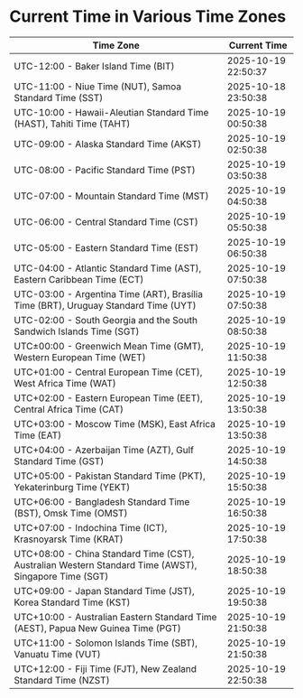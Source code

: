 # Current Time in Various Time Zones

| Time Zone | Current Time |
|-----------|--------------|
| UTC-12:00 - Baker Island Time (BIT) | 2025-10-19 22:50:37 |
| UTC-11:00 - Niue Time (NUT), Samoa Standard Time (SST) | 2025-10-18 23:50:38 |
| UTC-10:00 - Hawaii-Aleutian Standard Time (HAST), Tahiti Time (TAHT) | 2025-10-19 00:50:38 |
| UTC-09:00 - Alaska Standard Time (AKST) | 2025-10-19 02:50:38 |
| UTC-08:00 - Pacific Standard Time (PST) | 2025-10-19 03:50:38 |
| UTC-07:00 - Mountain Standard Time (MST) | 2025-10-19 04:50:38 |
| UTC-06:00 - Central Standard Time (CST) | 2025-10-19 05:50:38 |
| UTC-05:00 - Eastern Standard Time (EST) | 2025-10-19 06:50:38 |
| UTC-04:00 - Atlantic Standard Time (AST), Eastern Caribbean Time (ECT) | 2025-10-19 07:50:38 |
| UTC-03:00 - Argentina Time (ART), Brasília Time (BRT), Uruguay Standard Time (UYT) | 2025-10-19 07:50:38 |
| UTC-02:00 - South Georgia and the South Sandwich Islands Time (SGT) | 2025-10-19 08:50:38 |
| UTC±00:00 - Greenwich Mean Time (GMT), Western European Time (WET) | 2025-10-19 11:50:38 |
| UTC+01:00 - Central European Time (CET), West Africa Time (WAT) | 2025-10-19 12:50:38 |
| UTC+02:00 - Eastern European Time (EET), Central Africa Time (CAT) | 2025-10-19 13:50:38 |
| UTC+03:00 - Moscow Time (MSK), East Africa Time (EAT) | 2025-10-19 13:50:38 |
| UTC+04:00 - Azerbaijan Time (AZT), Gulf Standard Time (GST) | 2025-10-19 14:50:38 |
| UTC+05:00 - Pakistan Standard Time (PKT), Yekaterinburg Time (YEKT) | 2025-10-19 15:50:38 |
| UTC+06:00 - Bangladesh Standard Time (BST), Omsk Time (OMST) | 2025-10-19 16:50:38 |
| UTC+07:00 - Indochina Time (ICT), Krasnoyarsk Time (KRAT) | 2025-10-19 17:50:38 |
| UTC+08:00 - China Standard Time (CST), Australian Western Standard Time (AWST), Singapore Time (SGT) | 2025-10-19 18:50:38 |
| UTC+09:00 - Japan Standard Time (JST), Korea Standard Time (KST) | 2025-10-19 19:50:38 |
| UTC+10:00 - Australian Eastern Standard Time (AEST), Papua New Guinea Time (PGT) | 2025-10-19 21:50:38 |
| UTC+11:00 - Solomon Islands Time (SBT), Vanuatu Time (VUT) | 2025-10-19 21:50:38 |
| UTC+12:00 - Fiji Time (FJT), New Zealand Standard Time (NZST) | 2025-10-19 22:50:38 |
